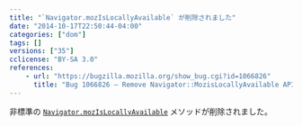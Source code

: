 ```yaml
---
title: "`Navigator.mozIsLocallyAvailable` が削除されました"
date: "2014-10-17T22:50:44-04:00"
categories: ["dom"]
tags: []
versions: ["35"]
cclicense: "BY-SA 3.0"
references:
    - url: "https://bugzilla.mozilla.org/show_bug.cgi?id=1066826"
      title: "Bug 1066826 – Remove Navigator::MozisLocallyAvailable API"
---
```

非標準の [`Navigator.mozIsLocallyAvailable`](https://developer.mozilla.org/docs/Web/API/Navigator.mozIsLocallyAvailable) メソッドが削除されました。
